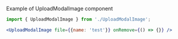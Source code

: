 Example of UploadModalImage component

```jsx harmony
import { UploadModalImage } from './UploadModalImage';

<UploadModalImage file={{name: 'test'}} onRemove={() => {}} />
```
